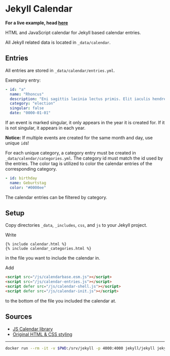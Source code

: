 # Jekyll Calendar
__For a live example, head [here](https://abzicht.github.io/jekyll-calendar/)__

HTML and JavaScript calendar for Jekyll based calendar entries.

All Jekyll related data is located in `_data/calendar`.

## Entries
All entries are stored in `_data/calendar/entries.yml`.

Exemplary entry:
```yml
- id: "a"
  name: "Rhoncus"
  description: "Eni sagittis lacinia lectus primis. Elit iaculis hendrerit sapien elementum ultrices augue. Fusce suspendisse ultrices nunc. Potenti, scelerisque cras duis volutpat vulputate eros cras. Congue aliquam gravida lectus neque sed. Proin. Penatibus donec quam facilisi nascetur dolor praesent id, auctor pretium eros quam nibh. Luctus nullam maecenas suspendisse mus. Rutrum eros id lorem aenean elit, condimentum. Sollicitudin in, donec dictumst enim, nec duis. Ac dictum lacus commodo nam suscipit aliquam, consectetuer auctor velit. Aliquet amet, dis sapien quisque, egestas quis a. Nec in quis. Cras nec gravida."
  category: "election"
  singular: false
  date: "0000-01-01"
```
If an event is marked singular, it only appears in the year it is created for.
If it is not singular, it appears in each year.

__Notice:__ If multiple events are created for the same month and day, use
unique `id`s!

For each unique category, a category entry must be created in `_data/calendar/categories.yml`.
The category id must match the id used by the entries. The color tag is
utilized to color the calendar entries of the corresponding category.
```yml
- id: birthday
  name: Geburtstag
  color: "#0000ee"
```

The calendar entries can be filtered by category.

## Setup
Copy directories `_data`, `_includes`, `css`, and `js` to your Jekyll project.

Write
```jekyll
{% include calendar.html %}
{% include calendar_categories.html %}
```
in the file you want to include the calendar in.

Add
```html
<script src="/js/calendarbase.esm.js"></script>
<script src="/js/calendar-entries.js"></script>
<script defer src="/js/calendar-shell.js"></script>
<script defer src="/js/calendar-init.js"></script>
```
to the bottom of the file you included the calendar at.

## Sources

* [JS Calendar library](https://github.com/WesSouza/calendar-base)
* [Original HTML & CSS styling](https://codepen.io/knyttneve/pen/QVqyNg)


---

```bash
docker run --rm -it -v $PWD:/srv/jekyll -p 4000:4000 jekyll/jekyll jekyll serve
```